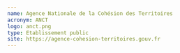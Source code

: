 ```yaml
---
name: Agence Nationale de la Cohésion des Territoires
acronym: ANCT
logo: anct.png
type: Etablissement public
site: https://agence-cohesion-territoires.gouv.fr
---
```

